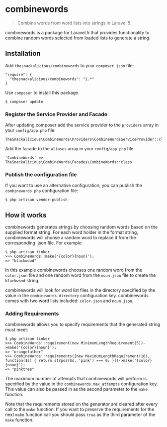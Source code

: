 # combinewords
> Combine words from word lists into strings in Laravel 5.

combinewords is a package for Laravel 5 that provides functionality to combine random words selected from loaded lists to generate a string.


## Installation

Add `thesnackalicious/combinewords` to your `composer.json` file:

```
"require": {
  "thesnackalicious/combinewords": "1.*"
}
```

Use `composer` to install this package.

```
$ composer update
```

### Register the Service Provider and Facade

After updating composer add the service provider to the `providers` array in your `config/app.php` file:

```
TheSnackalicious\CombineWords\Providers\CombineWordsServiceProvider::class
```

Add the facade to the `aliases` array in your `config/app.php` file:

```
'CombineWords' => TheSnackalicious\CombineWords\Facades\CombineWords::class
```

### Publish the configuration file

If you want to use an alternative configuration, you can publish the `combinewords.php` configuration file:

```
$ php artisan vendor:publish
```

## How it works

combinewords generates strings by choosing random words based on the supplied format string. For each word holder in the format string, combinewords will choose a random word to replace it from the corresponding .json file. For example: 

```
$ php artisan tinker
>>> CombineWords::make('{color}{noun}');
=> "blackwood"
```

In this example combinewords chooses one random word from the `color.json` file and one random word from the `noun.json` file to create the `blackwood` string.

combinewords will look for word list files in the directory specified by the value in the `combinewords.directory` configuration key. combinewords comes with two word lists included: `color.json` and `noun.json`.

### Adding Requirements

combinewords allows you to specify requirements that the generated string must meet:

```
$ php artisan tinker
>>> CombineWords::requirement(new MinimumLengthRequirement(5))->make('{color}{noun}');
=> "orangefather"
>>> CombineWords::requirements([new MaximumLengthRequirement(10), function($s) { return strpos($s, 'pink') === 0; }])->make('{color}{noun}');
=> "pinktree"
```

The maximum number of attempts that combinewords will perform is specified by the value in the `combinewords.max_attempts` configuration key. This value can also be passed in as the second parameter to the `make` function.

Note that the requirements stored on the generator are cleared after every call to the `make` function. If you want to preserve the requirements for the next `make` function call you should pass `true` as the third parameter of the `make` function.
